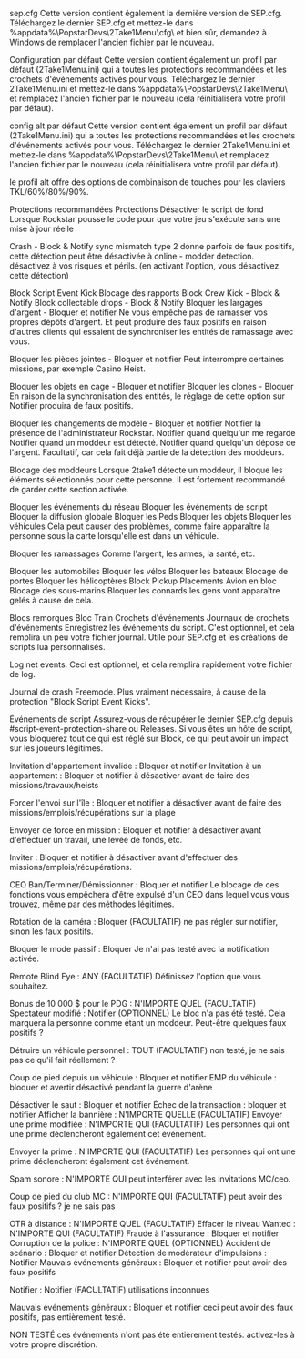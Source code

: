 sep.cfg
Cette version contient également la dernière version de SEP.cfg. Téléchargez le dernier SEP.cfg et mettez-le dans %appdata%\PopstarDevs\2Take1Menu\cfg\ et bien sûr, demandez à Windows de remplacer l'ancien fichier par le nouveau.

Configuration par défaut
Cette version contient également un profil par défaut (2Take1Menu.ini) qui a toutes les protections recommandées et les crochets d'événements activés pour vous. Téléchargez le dernier 2Take1Menu.ini et mettez-le dans %appdata%\PopstarDevs\2Take1Menu\ et remplacez l'ancien fichier par le nouveau (cela réinitialisera votre profil par défaut).

config alt par défaut
Cette version contient également un profil par défaut (2Take1Menu.ini) qui a toutes les protections recommandées et les crochets d'événements activés pour vous. Téléchargez le dernier 2Take1Menu.ini et mettez-le dans %appdata%\PopstarDevs\2Take1Menu\ et remplacez l'ancien fichier par le nouveau (cela réinitialisera votre profil par défaut).

le profil alt offre des options de combinaison de touches pour les claviers TKL/60%/80%/90%.

Protections recommandées
Protections
Désactiver le script de fond
Lorsque Rockstar pousse le code pour que votre jeu s'exécute sans une mise à jour réelle

Crash - Block & Notify
sync mismatch type 2 donne parfois de faux positifs, cette détection peut être désactivée à online - modder detection. désactivez à vos risques et périls. (en activant l'option, vous désactivez cette détection)

Block Script Event Kick
Blocage des rapports
Block Crew Kick - Block & Notify
Block collectable drops - Block & Notify
Bloquer les largages d'argent - Bloquer et notifier
Ne vous empêche pas de ramasser vos propres dépôts d'argent. Et peut produire des faux positifs en raison d'autres clients qui essaient de synchroniser les entités de ramassage avec vous.

Bloquer les pièces jointes - Bloquer et notifier
Peut interrompre certaines missions, par exemple Casino Heist.

Bloquer les objets en cage - Bloquer et notifier
Bloquer les clones - Bloquer
En raison de la synchronisation des entités, le réglage de cette option sur Notifier produira de faux positifs.

Bloquer les changements de modèle - Bloquer et notifier
Notifier la présence de l'administrateur Rockstar.
Notifier quand quelqu'un me regarde
Notifier quand un moddeur est détecté.
Notifier quand quelqu'un dépose de l'argent.
Facultatif, car cela fait déjà partie de la détection des moddeurs.

Blocage des moddeurs
Lorsque 2take1 détecte un moddeur, il bloque les éléments sélectionnés pour cette personne. Il est fortement recommandé de garder cette section activée.

Bloquer les événements du réseau
Bloquer les événements de script
Bloquer la diffusion globale
Bloquer les Peds
Bloquer les objets
Bloquer les véhicules
Cela peut causer des problèmes, comme faire apparaître la personne sous la carte lorsqu'elle est dans un véhicule.

Bloquer les ramassages
Comme l'argent, les armes, la santé, etc.

Bloquer les automobiles
Bloquer les vélos
Bloquer les bateaux
Blocage de portes
Bloquer les hélicoptères
Block Pickup Placements
Avion en bloc
Blocage des sous-marins
Bloquer les connards
les gens vont apparaître gelés à cause de cela.

Blocs remorques
Bloc Train
Crochets d'événements
Journaux de crochets d'événements
Enregistrez les événements du script.
C'est optionnel, et cela remplira un peu votre fichier journal. Utile pour SEP.cfg et les créations de scripts lua personnalisés.

Log net events.
Ceci est optionnel, et cela remplira rapidement votre fichier de log.

Journal de crash Freemode.
Plus vraiment nécessaire, à cause de la protection "Block Script Event Kicks".

Événements de script
Assurez-vous de récupérer le dernier SEP.cfg depuis #script-event-protection-share ou Releases. Si vous êtes un hôte de script, vous bloquerez tout ce qui est réglé sur Block, ce qui peut avoir un impact sur les joueurs légitimes.

Invitation d'appartement invalide : Bloquer et notifier
Invitation à un appartement : Bloquer et notifier
à désactiver avant de faire des missions/travaux/heists

Forcer l'envoi sur l'île : Bloquer et notifier
à désactiver avant de faire des missions/emplois/récupérations sur la plage

Envoyer de force en mission : Bloquer et notifier
à désactiver avant d'effectuer un travail, une levée de fonds, etc.

Inviter : Bloquer et notifier
à désactiver avant d'effectuer des missions/emplois/récupérations.

CEO Ban/Terminer/Démissionner : Bloquer et notifier
Le blocage de ces fonctions vous empêchera d'être expulsé d'un CEO dans lequel vous vous trouvez, même par des méthodes légitimes.

Rotation de la caméra : Bloquer (FACULTATIF)
ne pas régler sur notifier, sinon les faux positifs.

Bloquer le mode passif : Bloquer
Je n'ai pas testé avec la notification activée.

Remote Blind Eye : ANY (FACULTATIF)
Définissez l'option que vous souhaitez.

Bonus de 10 000 $ pour le PDG : N'IMPORTE QUEL (FACULTATIF)
Spectateur modifié : Notifier (OPTIONNEL)
Le bloc n'a pas été testé. Cela marquera la personne comme étant un moddeur. Peut-être quelques faux positifs ?

Détruire un véhicule personnel : TOUT (FACULTATIF)
non testé, je ne sais pas ce qu'il fait réellement ?

Coup de pied depuis un véhicule : Bloquer et notifier
EMP du véhicule : bloquer et avertir
désactivé pendant la guerre d'arène

Désactiver le saut : Bloquer et notifier
Échec de la transaction : bloquer et notifier
Afficher la bannière : N'IMPORTE QUELLE (FACULTATIF)
Envoyer une prime modifiée : N'IMPORTE QUI (FACULTATIF)
Les personnes qui ont une prime déclencheront également cet événement.

Envoyer la prime : N'IMPORTE QUI (FACULTATIF)
Les personnes qui ont une prime déclencheront également cet événement.

Spam sonore : N'IMPORTE QUI
peut interférer avec les invitations MC/ceo.

Coup de pied du club MC : N'IMPORTE QUI (FACULTATIF)
peut avoir des faux positifs ? je ne sais pas

OTR à distance : N'IMPORTE QUEL (FACULTATIF)
Effacer le niveau Wanted : N'IMPORTE QUI (FACULTATIF)
Fraude à l'assurance : Bloquer et notifier
Corruption de la police : N'IMPORTE QUEL (OPTIONNEL)
Accident de scénario : Bloquer et notifier
Détection de modérateur d'impulsions : Notifier
Mauvais événements généraux : Bloquer et notifier
peut avoir des faux positifs

Notifier : Notifier (FACULTATIF)
utilisations inconnues

Mauvais événements généraux : Bloquer et notifier
ceci peut avoir des faux positifs, pas entièrement testé.

NON TESTÉ
ces événements n'ont pas été entièrement testés. activez-les à votre propre discrétion.
